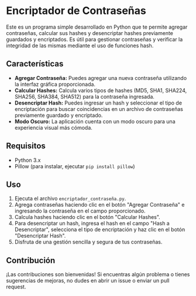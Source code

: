 # Encriptador de Contraseñas

Este es un programa simple desarrollado en Python que te permite agregar contraseñas, calcular sus hashes y desencriptar hashes previamente guardados y encriptados. Es útil para gestionar contraseñas y verificar la integridad de las mismas mediante el uso de funciones hash.

## Características

- **Agregar Contraseña:** Puedes agregar una nueva contraseña utilizando la interfaz gráfica proporcionada.
- **Calcular Hashes:** Calcula varios tipos de hashes (MD5, SHA1, SHA224, SHA256, SHA384, SHA512) para la contraseña ingresada.
- **Desencriptar Hash:** Puedes ingresar un hash y seleccionar el tipo de encriptación para buscar coincidencias en un archivo de contraseñas previamente guardado y encriptado.
- **Modo Oscuro:** La aplicación cuenta con un modo oscuro para una experiencia visual más cómoda.

## Requisitos

- Python 3.x
- Pillow (para instalar, ejecutar `pip install pillow`)

## Uso

1. Ejecuta el archivo `encriptador_contraseña.py`.
2. Agrega contraseñas haciendo clic en el botón "Agregar Contraseña" e ingresando la contraseña en el campo proporcionado.
3. Calcula hashes haciendo clic en el botón "Calcular Hashes".
4. Para desencriptar un hash, ingresa el hash en el campo "Hash a Desencriptar", selecciona el tipo de encriptación y haz clic en el botón "Desencriptar Hash".
5. Disfruta de una gestión sencilla y segura de tus contraseñas.

## Contribución

¡Las contribuciones son bienvenidas! Si encuentras algún problema o tienes sugerencias de mejoras, no dudes en abrir un issue o enviar un pull request.
